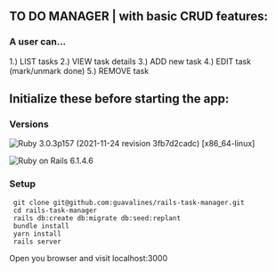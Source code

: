 ## TO DO MANAGER | with basic CRUD features: 
### A user can... 
1.) LIST tasks  2.) VIEW task details  3.) ADD new task  4.) EDIT task (mark/unmark done)  5.) REMOVE task



## Initialize these before starting the app:

### Versions

![Ruby](https://img.shields.io/badge/Ruby-CC342D?style=for-the-badge&logo=ruby&logoColor=white) 3.0.3p157 (2021-11-24 revision 3fb7d2cadc) [x86_64-linux]

![Ruby on Rails](https://img.shields.io/badge/Ruby_on_Rails-CC0000?style=for-the-badge&logo=ruby-on-rails&logoColor=white) 6.1.4.6

### Setup

```
 git clone git@github.com:guavalines/rails-task-manager.git
 cd rails-task-manager
 rails db:create db:migrate db:seed:replant
 bundle install
 yarn install
 rails server
```
Open you browser and visit localhost:3000
